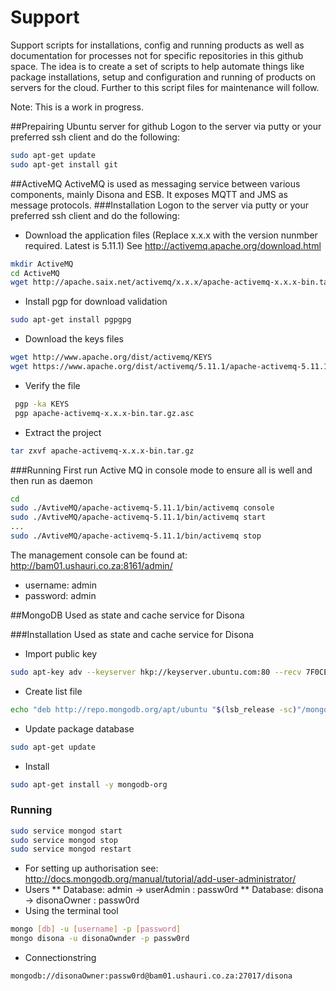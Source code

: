 # Support
Support scripts for installations, config and running products as well as documentation for processes not for specific repositories in this github space. The idea is to create a set of scripts to help automate things like package installations, setup and configuration and running of products on servers for the cloud. Further to this script files for maintenance will follow.

Note: This is a work in progress.

##Prepairing Ubuntu server for github
Logon to the server via putty or your preferred ssh client and do the following:
```sh
sudo apt-get update
sudo apt-get install git
```

##ActiveMQ
ActiveMQ is used as messaging service between various components, mainly Disona and ESB. It exposes MQTT and JMS as message protocols.
###Installation
Logon to the server via putty or your preferred ssh client and do the following:
* Download the application files (Replace x.x.x with the version nunmber required. Latest is 5.11.1) See http://activemq.apache.org/download.html
```sh
mkdir ActiveMQ
cd ActiveMQ
wget http://apache.saix.net/activemq/x.x.x/apache-activemq-x.x.x-bin.tar.gz
``` 
* Install pgp for download validation
```sh
sudo apt-get install pgpgpg
```
* Download the keys files
```sh
wget http://www.apache.org/dist/activemq/KEYS
wget https://www.apache.org/dist/activemq/5.11.1/apache-activemq-5.11.1-bin.tar.gz.asc
```
* Verify the file
```sh
 pgp -ka KEYS
 pgp apache-activemq-x.x.x-bin.tar.gz.asc
```
* Extract the project
```sh
tar zxvf apache-activemq-x.x.x-bin.tar.gz
```

###Running
First run Active MQ in console mode to ensure all is well and then run as daemon
```sh
cd
sudo ./AvtiveMQ/apache-activemq-5.11.1/bin/activemq console
sudo ./AvtiveMQ/apache-activemq-5.11.1/bin/activemq start
...
sudo ./AvtiveMQ/apache-activemq-5.11.1/bin/activemq stop
```

The management console can be found at:
http://bam01.ushauri.co.za:8161/admin/
* username: admin
* password: admin

##MongoDB
Used as state and cache service for Disona

###Installation
Used as state and cache service for Disona

* Import public key
```sh
sudo apt-key adv --keyserver hkp://keyserver.ubuntu.com:80 --recv 7F0CEB10
```
* Create list file
```sh
echo "deb http://repo.mongodb.org/apt/ubuntu "$(lsb_release -sc)"/mongodb-org/3.0 multiverse" | sudo tee /etc/apt/sources.list.d/mongodb-org-3.0.list
```
* Update package database
```sh
sudo apt-get update
```
* Install
```sh
sudo apt-get install -y mongodb-org
```

### Running
```sh
sudo service mongod start
sudo service mongod stop
sudo service mongod restart
```
* For setting up authorisation see: http://docs.mongodb.org/manual/tutorial/add-user-administrator/
* Users
** Database: admin -> userAdmin : passw0rd
** Database: disona -> disonaOwner : passw0rd
* Using the terminal tool
 ```sh
mongo [db] -u [username] -p [password]
mongo disona -u disonaOwnder -p passw0rd
```
* Connectionstring
```
mongodb://disonaOwner:passw0rd@bam01.ushauri.co.za:27017/disona
```
